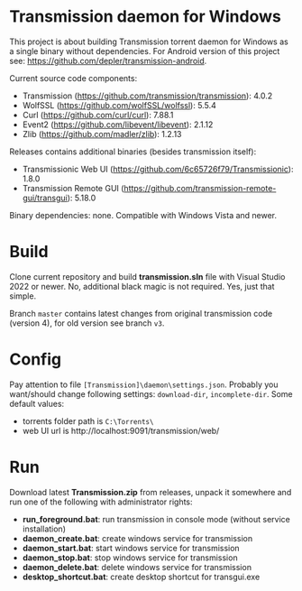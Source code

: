 # Transmission daemon for Windows
This project is about building Transmission torrent daemon for Windows as a single binary without dependencies. For Android version of this project see: https://github.com/depler/transmission-android.

Current source code components:
* Transmission (https://github.com/transmission/transmission): 4.0.2
* WolfSSL (https://github.com/wolfSSL/wolfssl): 5.5.4
* Curl (https://github.com/curl/curl): 7.88.1
* Event2 (https://github.com/libevent/libevent): 2.1.12
* Zlib (https://github.com/madler/zlib): 1.2.13

Releases contains additional binaries (besides transmission itself):
* Transmissionic Web UI (https://github.com/6c65726f79/Transmissionic): 1.8.0
* Transmission Remote GUI (https://github.com/transmission-remote-gui/transgui): 5.18.0

Binary dependencies: none. Compatible with Windows Vista and newer.

# Build
Clone current repository and build **transmission.sln** file with Visual Studio 2022 or newer. No, additional black magic is not required. Yes, just that simple.

Branch `master` contains latest changes from original transmission code (version 4), for old version see branch `v3`.

# Config
Pay attention to file `[Transmission]\daemon\settings.json`. Probably you want/should change following settings: `download-dir`, `incomplete-dir`. Some default values:
- torrents folder path is `C:\Torrents\`
- web UI url is http://localhost:9091/transmission/web/

# Run
Download latest **Transmission.zip** from releases, unpack it somewhere and run one of the following with administrator rights:
* **run_foreground.bat**: run transmission in console mode (without service installation)
* **daemon_create.bat**: create windows service for transmission
* **daemon_start.bat**: start windows service for transmission
* **daemon_stop.bat**: stop windows service for transmission
* **daemon_delete.bat**: delete windows service for transmission
* **desktop_shortcut.bat**: create desktop shortcut for transgui.exe
